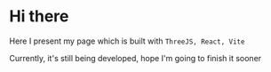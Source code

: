 # Hi there

Here I present my page which is built with `ThreeJS, React, Vite`

Currently, it's still being developed, hope I'm going to finish it sooner
